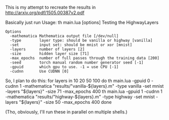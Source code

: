 This is my attempt to recreate the results in http://arxiv.org/pdf/1505.00387v2.pdf

Basically just run
	Usage: th main.lua [options] 
	Testing the HighwayLayers

	Options
	  -mathematica Mathematica output file [/dev/null]
	  -type        layer type: should be vanilla or highway [vanilla]
	  -set         input set: should be mnist or xor [mnist]
	  -layers      number of layers [2]
	  -size        hidden layer size [71]
	  -max_epochs  number of full passes through the training data [200]
	  -seed        torch manual random number generator seed [-1]
	  -gpuid       which gpu to use. -1 = use CPU [-1]
	  -cudnn       Use CUDNN [0]

So, I plan to do this:
	for layers in 10 20 50 100
	do
		th main.lua -gpuid 0 -cudnn 1 -mathematica "results/"vanilla-${layers}.m" -type vanilla -set mnist -layers "${layers}" -size 71 -max_epochs 400 
		th main.lua -gpuid 1 -cudnn 1 -mathematica "results/"highway-${layers}.m" -type highway -set mnist -layers "${layers}" -size 50 -max_epochs 400 
	done

(Tho, obviously, I'll run these in parallel on multiple shells.)
